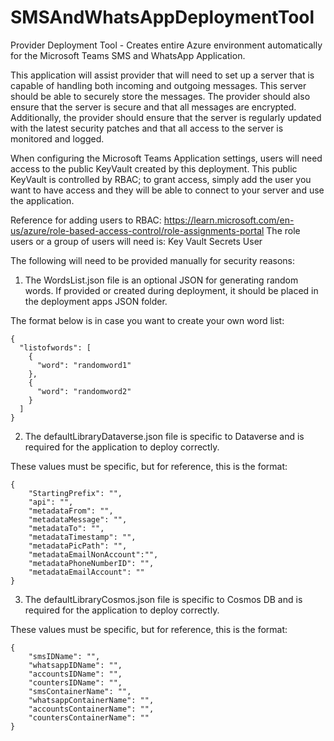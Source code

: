 # SMSAndWhatsAppDeploymentTool
Provider Deployment Tool - Creates entire Azure environment automatically for the Microsoft Teams SMS and WhatsApp Application.

This application will assist provider that will need to set up a server that is capable of handling both incoming and outgoing messages. This server should be able to securely store the messages. The provider should also ensure that the server is secure and that all messages are encrypted. Additionally, the provider should ensure that the server is regularly updated with the latest security patches and that all access to the server is monitored and logged.

When configuring the Microsoft Teams Application settings, users will need access to the public KeyVault created by this deployment. This public KeyVault is controlled by RBAC; to grant access, simply add the user you want to have access and they will be able to connect to your server and use the application.

Reference for adding users to RBAC: https://learn.microsoft.com/en-us/azure/role-based-access-control/role-assignments-portal
The role users or a group of users will need is: Key Vault Secrets User

The following will need to be provided manually for security reasons:

1. The WordsList.json file is an optional JSON for generating random words. If provided or created during deployment, it should be placed in the deployment apps JSON folder.

The format below is in case you want to create your own word list:
```
{
  "listofwords": [
    {
      "word": "randomword1"
    },
    {
      "word": "randomword2"
    }
  ]
}
```
2. The defaultLibraryDataverse.json file is specific to Dataverse and is required for the application to deploy correctly.

These values must be specific, but for reference, this is the format:
```
{
    "StartingPrefix": "",
    "api": "",
    "metadataFrom": "",
    "metadataMessage": "",
    "metadataTo": "",
    "metadataTimestamp": "",
    "metadataPicPath": "",
    "metadataEmailNonAccount":"",
    "metadataPhoneNumberID": "",
    "metadataEmailAccount": ""
}
```
3. The defaultLibraryCosmos.json file is specific to Cosmos DB and is required for the application to deploy correctly.

These values must be specific, but for reference, this is the format:
```
{
    "smsIDName": "",
    "whatsappIDName": "",
    "accountsIDName": "",
    "countersIDName": "",
    "smsContainerName": "",
    "whatsappContainerName": "",
    "accountsContainerName": "",
    "countersContainerName": ""
}
```
